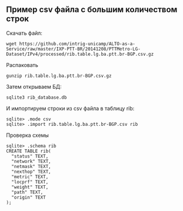 ## Пример csv файла с большим количеством строк

Скачать файл:

```
wget https://github.com/intrig-unicamp/ALTO-as-a-Service/raw/master/IXP-PTT-BR/20141208/PTTMetro-LG-Dataset/IPv4/processed/rib.table.lg.ba.ptt.br-BGP.csv.gz
```

Распаковать

```
gunzip rib.table.lg.ba.ptt.br-BGP.csv.gz
```


Затем открываем БД:

```
sqlite3 rib_database.db
```

И импортируем строки из csv файла в таблицу rib:

```
sqlite> .mode csv
sqlite> .import rib.table.lg.ba.ptt.br-BGP.csv rib
```

Проверка схемы

```
sqlite> .schema rib
CREATE TABLE rib(
  "status" TEXT,
  "network" TEXT,
  "netmask" TEXT,
  "nexthop" TEXT,
  "metric" TEXT,
  "locprf" TEXT,
  "weight" TEXT,
  "path" TEXT,
  "origin" TEXT
);

```

